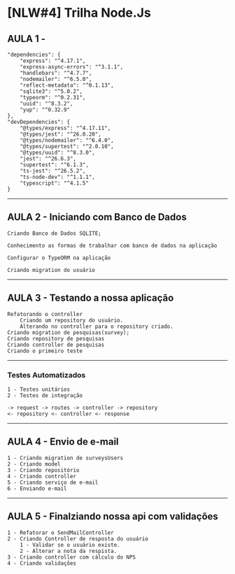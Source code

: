 # [NLW#4] Trilha Node.Js

## AULA 1 - 
    "dependencies": {
        "express": "^4.17.1",
        "express-async-errors": "^3.1.1",
        "handlebars": "^4.7.7",
        "nodemailer": "^6.5.0",
        "reflect-metadata": "^0.1.13",
        "sqlite3": "^5.0.2",
        "typeorm": "^0.2.31",
        "uuid": "^8.3.2",
        "yup": "^0.32.9"
    },
    "devDependencies": {
        "@types/express": "^4.17.11",
        "@types/jest": "^26.0.20",
        "@types/nodemailer": "^6.4.0",
        "@types/supertest": "^2.0.10",
        "@types/uuid": "^8.3.0",
        "jest": "^26.6.3",
        "supertest": "^6.1.3",
        "ts-jest": "^26.5.2",
        "ts-node-dev": "^1.1.1",
        "typescript": "^4.1.5"
    }
---
## AULA 2 - Iniciando com Banco de Dados
    Criando Banco de Dados SQLITE;

    Conhecimento as formas de trabalhar com banco de dados na aplicação

    Configurar o TypeORM na aplicação

    Criando migration do usuário

---
## AULA 3 - Testando a nossa aplicação
    Refatorando o controller
        Criando um repository do usuário.
        Alterando no controller para o repository criado.
    Criando migration de pesquisas(survey);
    Criando repository de pesquisas
    Criando controller de pesquisas
    Criando o primeiro teste
---
### Testes Automatizados
    1 - Testes unitários
    2 - Testes de integração

    -> request -> routes -> controller -> repository
    <- repository <- controller <- response

---
## AULA 4 - Envio de e-mail
    1 - Criando migration de surveysUsers
    2 - Criando model
    3 - Criando repositório
    4 - Criando controller
    5 - Criando serviço de e-mail
    6 - Enviando e-mail
---
## AULA 5 - Finalziando nossa api com validações
    1 - Refatorar o SendMailController
    2 - Criando Controller de resposta do usuário
        1 - Validar se o usuário existe.
        2 - Alterar a nota da respista.
    3 - Criando controller com cálculo do NPS
    4 - Criando validações